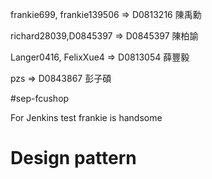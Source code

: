 frankie699, frankie139506 => D0813216 陳禹勳

richard28039,D0845397 => D0845397 陳柏諭

Langer0416, FelixXue4 => D0813054 薛豐毅

pzs => D0843867 彭子碩






#sep-fcushop

For Jenkins test frankie is handsome

<h1> Design pattern </h1>